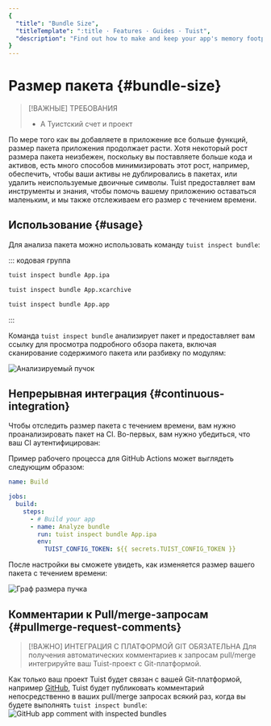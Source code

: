 ```yaml
---
{
  "title": "Bundle Size",
  "titleTemplate": ":title · Features · Guides · Tuist",
  "description": "Find out how to make and keep your app's memory footprint as small as possible."
}
---
```

# Размер пакета {#bundle-size}

> [!ВАЖНЫЕ] ТРЕБОВАНИЯ
> - A <LocalizedLink href="/guides/server/accounts-and-projects">Туистский счет
>   и проект</LocalizedLink>

По мере того как вы добавляете в приложение все больше функций, размер пакета
приложения продолжает расти. Хотя некоторый рост размера пакета неизбежен,
поскольку вы поставляете больше кода и активов, есть много способов
минимизировать этот рост, например, обеспечить, чтобы ваши активы не
дублировались в пакетах, или удалить неиспользуемые двоичные символы. Tuist
предоставляет вам инструменты и знания, чтобы помочь вашему приложению
оставаться маленьким, и мы также отслеживаем его размер с течением времени.

## Использование {#usage}

Для анализа пакета можно использовать команду `tuist inspect bundle`:

::: кодовая группа
```bash [Analyze an .ipa]
tuist inspect bundle App.ipa
```
```bash [Analyze an .xcarchive]
tuist inspect bundle App.xcarchive
```
```bash [Analyze an app bundle]
tuist inspect bundle App.app
```
:::

Команда `tuist inspect bundle` анализирует пакет и предоставляет вам ссылку для
просмотра подробного обзора пакета, включая сканирование содержимого пакета или
разбивку по модулям:

![Анализируемый пучок](/images/guides/features/bundle-size/analyzed-bundle.png)

## Непрерывная интеграция {#continuous-integration}

Чтобы отследить размер пакета с течением времени, вам нужно проанализировать
пакет на CI. Во-первых, вам нужно убедиться, что ваш CI
<LocalizedLink href="/guides/integrations/continuous-integration#authentication">аутентифицирован</LocalizedLink>:

Пример рабочего процесса для GitHub Actions может выглядеть следующим образом:

```yaml
name: Build

jobs:
  build:
    steps:
      - # Build your app
      - name: Analyze bundle
        run: tuist inspect bundle App.ipa
        env:
          TUIST_CONFIG_TOKEN: ${{ secrets.TUIST_CONFIG_TOKEN }}
```

После настройки вы сможете увидеть, как изменяется размер вашего пакета с
течением времени:

![Граф размера пучка](/images/guides/features/bundle-size/bundle-size-graph.png)

## Комментарии к Pull/merge-запросам {#pullmerge-request-comments}

> [!ВАЖНО] ИНТЕГРАЦИЯ С ПЛАТФОРМОЙ GIT ОБЯЗАТЕЛЬНА Для получения автоматических
> комментариев к запросам pull/merge интегрируйте ваш
> <LocalizedLink href="/guides/server/accounts-and-projects">Tuist-проект</LocalizedLink>
> с
> <LocalizedLink href="/guides/server/authentication">Git-платформой</LocalizedLink>.

Как только ваш проект Tuist будет связан с вашей Git-платформой, например
[GitHub](https://github.com), Tuist будет публиковать комментарий
непосредственно в ваших pull/merge запросах всякий раз, когда вы будете
выполнять `tuist inspect bundle`: ![GitHub app comment with inspected
bundles](/images/guides/features/bundle-size/github-app-with-bundles.png)
